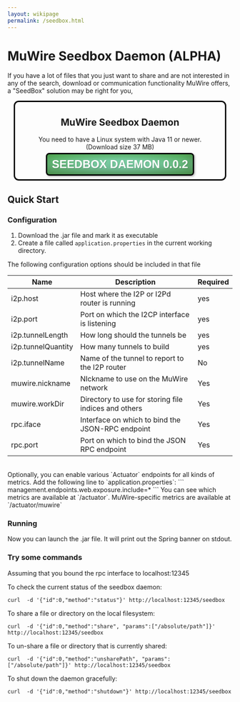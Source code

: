 ```yaml
---
layout: wikipage
permalink: /seedbox.html
---
```


<style>
div.download-container {
  display: block;
  border: 0.25em solid black;
  border-radius: .8em;
  margin : 1em;
  padding : 0.2em;
}

a.get-muwire {
   display: inline-block;
  top: 50%;
  padding: .4em;
  margin: .2em;
  line-height: 1em;
  font-size: 1.8em;
  color: white;
  font-family: Arial, Helvetica, sans-serif;
  font-weight: bold;
  text-transform: uppercase;
  text-decoration: none;
  text-align: center;
  //background: green;
  background-image : radial-gradient(#3fb97a 30%, green);
  border-radius: .3em;
  text-shadow: 1px 1px 1px rgba(0,0,0,.2);
  box-shadow: 2px 2px 4px rgba(0, 0, 0, 0.3), 1em 3em 2em 0.5em rgba(255, 255, 255, 0.3) inset, inset -.2em -.5em 1em -0em rgba(0,0,0,.3);
  border : 3px solid black;
}
a.get-muwire:hover {
  color: #333333
}
</style>

# MuWire Seedbox Daemon (ALPHA)

If you have a lot of files that you just want to share and are not interested in any of the search, download or communication functionality MuWire offers, a "SeedBox" solution may be right for you,

<center>
<div class="download-container">
<h2>MuWire Seedbox Daemon</h2>
You need to have a Linux system with Java 11 or newer.<br/>
(Download size 37 MB)<br/>
<a class="get-muwire" href="/downloads/muwire-seedbox-daemon-0.0.2.jar">Seedbox Daemon 0.0.2</a>
</div>
</center>

## Quick Start

### Configuration

1. Download the .jar file and mark it as executable
2. Create a file called `application.properties` in the current working directory.

The following configuration options should be included in that file

|Name|Description|Required|
|---|---|---|
|i2p.host|Host where the I2P or I2Pd router is running|yes|
|i2p.port|Port on which the I2CP interface is listening|yes|
|i2p.tunnelLength|How long should the tunnels be |yes|
|i2p.tunnelQuantity|How many tunnels to build|yes|
|i2p.tunnelName|Name of the tunnel to report to the I2P router | No|
|muwire.nickname|NIckname to use on the MuWire network|Yes|
|muwire.workDir|Directory to use for storing file indices and others|Yes|
|rpc.iface|Interface on which to bind the JSON-RPC endpoint|Yes|
|rpc.port|Port on which to bind the JSON RPC endpoint|Yes|

<br/>
Optionally, you can enable various `Actuator` endpoints for all kinds of metrics. Add the following line to `application.properties`:
```
management.endpoints.web.exposure.include=*
```
You can see which metrics are available at `/actuator`.  MuWire-specific metrics are available at `/actuator/muwire`

### Running

Now you can launch the .jar file. It will print out the Spring banner on stdout. 

### Try some commands

Assuming that you bound the rpc interface to localhost:12345

To check the current status of the seedbox daemon:
```
curl  -d '{"id":0,"method":"status"}' http://localhost:12345/seedbox
```

To share a file or directory on the local filesystem:
```
curl  -d '{"id":0,"method":"share", "params":["/absolute/path"]}' http://localhost:12345/seedbox
```

To un-share a file or directory that is currently shared:
```
curl  -d '{"id":0,"method":"unsharePath", "params":["/absolute/path"]}' http://localhost:12345/seedbox
```

To shut down the daemon gracefully:
```
curl  -d '{"id":0,"method":"shutdown"}' http://localhost:12345/seedbox
```

